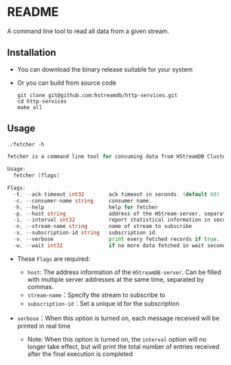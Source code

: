 # README

A command line tool to read all data from a given stream.

## Installation

- You can download the binary release suitable for your system

- Or you can build from source code

  ```shell
  git clone git@github.com:hstreamdb/http-services.git
  cd http-services
  make all
  ```

## Usage

```go
./fetcher -h

fetcher is a command line tool for consuming data from HStreamDB Cluster.

Usage:
  fetcher [flags]

Flags:
  -t, --ack-timeout int32        ack timeout in seconds. (default 60)
  -c, --consumer-name string     consumer name.
  -h, --help                     help for fetcher
  -p, --host string              address of the HStream-server, separated by commas. e.g. 127.0.0.1:6570,127.0.0.2:6570,127.0.0.3:6570 (default "127.0.0.1:6570")
  -i, --interval int32           report statistical information in seconds. intervals less than and equal to 0 means report after all done. (default 3)
  -n, --stream-name string       name of stream to subscribe
  -s, --subscription-id string   subscription id.
  -v, --verbose                  print every fetched records if true.
  -w, --wait int32               if no more data fetched in wait seconds, then terminate. -1 means never stop. (default 60)
```

- These `Flags` are required:
  - `host`: The address information of the `HStreamDB-server`. Can be filled with multiple server addresses at the same time, separated by commas. 
  - `stream-name`：Specify the stream to subscribe to
  - `subscription-id`：Set a unique id for the subscription

- `verbose`：When this option is turned on, each message received will be printed in real time
  - Note:  When this option is turned on, the `interval` option will no longer take effect, but will print the total number of entries received after the final execution is completed